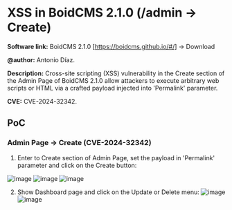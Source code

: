 # XSS in BoidCMS 2.1.0 (/admin -> Create)
**Software link:** BoidCMS 2.1.0 [https://boidcms.github.io/#/] -> Download

**@author:** Antonio Díaz.

**Description:** Cross-site scripting (XSS) vulnerability in the Create section of the Admin Page of BoidCMS 2.1.0 allow attackers to execute arbitrary web scripts or HTML via a crafted payload injected into 'Permalink' parameter.

**CVE:** CVE-2024-32342.

## PoC
### Admin Page -> Create (CVE-2024-32342)
1. Enter to Create section of Admin Page, set the payload in 'Permalink' parameter and click on the Create button:

![image](https://github.com/adiapera/xss_create_boidcms_2.1.0/assets/165512291/2a2a96b9-c0e8-4701-a0f0-0e5cbb8a38cc)
![image](https://github.com/adiapera/xss_create_boidcms_2.1.0/assets/165512291/c533caf2-01af-4c75-a177-db6c8f39fc8b)
![image](https://github.com/adiapera/xss_create_boidcms_2.1.0/assets/165512291/e1c9dced-050b-4390-93dd-1d43675f6633)

2. Show Dashboard page and click on the Update or Delete menu:
![image](https://github.com/adiapera/xss_create_boidcms_2.1.0/assets/165512291/dfda935d-d25a-44fc-969a-1479de257825)
![image](https://github.com/adiapera/xss_create_boidcms_2.1.0/assets/165512291/1bcd24ff-b955-4209-97d2-5d1a5db4a47b)


